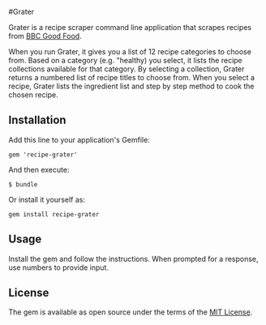 #Grater

Grater is a recipe scraper command line application that scrapes recipes from [BBC Good Food](https://www.bbcgoodfood.com/).

When you run Grater, it gives you a list of 12 recipe categories to choose from. Based on a category (e.g. "healthy) you select, it lists the recipe collections available for that category. By selecting a collection, Grater returns a numbered list of recipe titles to choose from. When you select a recipe, Grater lists the ingredient list and step by step method to cook the chosen recipe.

## Installation

Add this line to your application's Gemfile:

```
gem 'recipe-grater'
```

And then execute:
```
$ bundle
```

Or install it yourself as:
```
gem install recipe-grater
```

## Usage

Install the gem and follow the instructions. When prompted for a response, use numbers to provide input.

## License

The gem is available as open source under the terms of the [MIT License](https://opensource.org/licenses/MIT).



